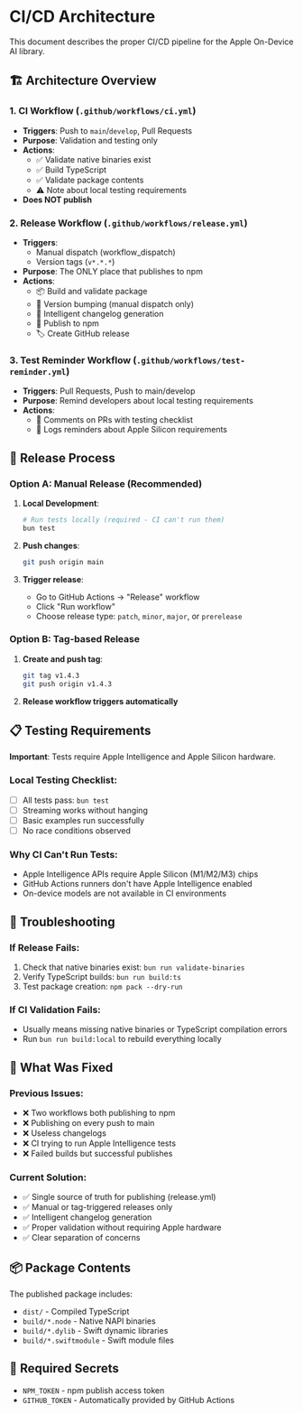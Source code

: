 # CI/CD Architecture

This document describes the proper CI/CD pipeline for the Apple On-Device AI library.

## 🏗️ Architecture Overview

### 1. **CI Workflow** (`.github/workflows/ci.yml`)

- **Triggers**: Push to `main`/`develop`, Pull Requests
- **Purpose**: Validation and testing only
- **Actions**:
  - ✅ Validate native binaries exist
  - ✅ Build TypeScript
  - ✅ Validate package contents
  - ⚠️ Note about local testing requirements
- **Does NOT publish**

### 2. **Release Workflow** (`.github/workflows/release.yml`)

- **Triggers**:
  - Manual dispatch (workflow_dispatch)
  - Version tags (`v*.*.*`)
- **Purpose**: The ONLY place that publishes to npm
- **Actions**:
  - 📦 Build and validate package
  - 🔢 Version bumping (manual dispatch only)
  - 📝 Intelligent changelog generation
  - 🚀 Publish to npm
  - 🏷️ Create GitHub release

### 3. **Test Reminder Workflow** (`.github/workflows/test-reminder.yml`)

- **Triggers**: Pull Requests, Push to main/develop
- **Purpose**: Remind developers about local testing requirements
- **Actions**:
  - 💬 Comments on PRs with testing checklist
  - 📝 Logs reminders about Apple Silicon requirements

## 🚀 Release Process

### Option A: Manual Release (Recommended)

1. **Local Development**:

   ```bash
   # Run tests locally (required - CI can't run them)
   bun test
   ```

2. **Push changes**:

   ```bash
   git push origin main
   ```

3. **Trigger release**:
   - Go to GitHub Actions → "Release" workflow
   - Click "Run workflow"
   - Choose release type: `patch`, `minor`, `major`, or `prerelease`

### Option B: Tag-based Release

1. **Create and push tag**:

   ```bash
   git tag v1.4.3
   git push origin v1.4.3
   ```

2. **Release workflow triggers automatically**

## 📋 Testing Requirements

**Important**: Tests require Apple Intelligence and Apple Silicon hardware.

### Local Testing Checklist:

- [ ] All tests pass: `bun test`
- [ ] Streaming works without hanging
- [ ] Basic examples run successfully
- [ ] No race conditions observed

### Why CI Can't Run Tests:

- Apple Intelligence APIs require Apple Silicon (M1/M2/M3) chips
- GitHub Actions runners don't have Apple Intelligence enabled
- On-device models are not available in CI environments

## 🔧 Troubleshooting

### If Release Fails:

1. Check that native binaries exist: `bun run validate-binaries`
2. Verify TypeScript builds: `bun run build:ts`
3. Test package creation: `npm pack --dry-run`

### If CI Validation Fails:

- Usually means missing native binaries or TypeScript compilation errors
- Run `bun run build:local` to rebuild everything locally

## 🚫 What Was Fixed

### Previous Issues:

- ❌ Two workflows both publishing to npm
- ❌ Publishing on every push to main
- ❌ Useless changelogs
- ❌ CI trying to run Apple Intelligence tests
- ❌ Failed builds but successful publishes

### Current Solution:

- ✅ Single source of truth for publishing (release.yml)
- ✅ Manual or tag-triggered releases only
- ✅ Intelligent changelog generation
- ✅ Proper validation without requiring Apple hardware
- ✅ Clear separation of concerns

## 📦 Package Contents

The published package includes:

- `dist/` - Compiled TypeScript
- `build/*.node` - Native NAPI binaries
- `build/*.dylib` - Swift dynamic libraries
- `build/*.swiftmodule` - Swift module files

## 🔐 Required Secrets

- `NPM_TOKEN` - npm publish access token
- `GITHUB_TOKEN` - Automatically provided by GitHub Actions
